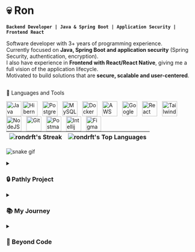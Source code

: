 # 💀 Ron

**`Backend Developer | Java & Spring Boot | Application Security | Frontend React`**

Software developer with 3+ years of programming experience.  
Currently focused on **Java, Spring Boot and application security** (Spring Security, authentication, encryption).  
I also have experience in **Frontend with React/React Native**, giving me a full vision of the application lifecycle.  
Motivated to build solutions that are **secure, scalable and user-centered**.  

##

 🧰 Languages and Tools

 <img align="left" alt="Java" width="40px" syle="padding-right:10px;" src="https://cdn.jsdelivr.net/gh/devicons/devicon@latest/icons/java/java-original.svg" />
<img align="left" alt="Hibernate" width="40px" style="padding-right:10px;" src="https://cdn.jsdelivr.net/gh/devicons/devicon@latest/icons/hibernate/hibernate-original.svg" />
<img align="left" alt="PostgreSQL" width="40px" style="padding-right:10px;" src="https://cdn.jsdelivr.net/gh/devicons/devicon@latest/icons/postgresql/postgresql-original.svg" />
<img align="left" alt="MySQL" width="40px" style="padding-right:10px;" src="https://cdn.jsdelivr.net/gh/devicons/devicon@latest/icons/mysql/mysql-original.svg" />
<img align="left" alt="Docker" width="40px" style="padding-right:10px;" src="https://cdn.jsdelivr.net/gh/devicons/devicon@latest/icons/docker/docker-original.svg" />
<img align="left" alt="AWS" width="40px" style="padding-right:10px;" src="https://cdn.jsdelivr.net/gh/devicons/devicon@latest/icons/amazonwebservices/amazonwebservices-original-wordmark.svg" />
<img align="left" alt="Google Cloud" width="40px" style="padding-right:10px;" src="https://cdn.jsdelivr.net/gh/devicons/devicon@latest/icons/googlecloud/googlecloud-original.svg" />
<img align="left" alt="React" width="40px" style="padding-right:10px;" src="https://cdn.jsdelivr.net/gh/devicons/devicon@latest/icons/react/react-original.svg" />
<img align="left" alt="TailwindCSS" width="40px" style="padding-right:10px;" src="https://cdn.jsdelivr.net/gh/devicons/devicon@latest/icons/tailwindcss/tailwindcss-original.svg" />
<img align="left" alt="NodeJS" width="40px" style="padding-right:10px;" src="https://cdn.jsdelivr.net/gh/devicons/devicon@latest/icons/nodejs/nodejs-original.svg" />
<img align="left" alt="Git" width="40px" style="padding-right:10px;" src="https://cdn.jsdelivr.net/gh/devicons/devicon@latest/icons/git/git-original.svg" />
<img align="left" alt="Postman" width="40px" style="padding-right:10px;" src="https://cdn.jsdelivr.net/gh/devicons/devicon@latest/icons/postman/postman-original.svg" />
<img align="left" alt="Intellij" width="40px" style="padding-right:10px;" src="https://cdn.jsdelivr.net/gh/devicons/devicon@latest/icons/intellij/intellij-original.svg" />
<img align="left" alt="Figma" width="40px" style="padding-right:10px;" src="https://cdn.jsdelivr.net/gh/devicons/devicon@latest/icons/figma/figma-original.svg" />

<br />
<br />
<br />

| ![rondrft's Streak](https://github-readme-streak-stats.herokuapp.com/?user=rondrft&theme=dark&hide_border=true) | ![rondrft's Top Languages](https://github-readme-stats.vercel.app/api/top-langs/?username=rondrft&theme=dark&show_icons=true&hide_border=true&layout=compact) | 
| ------------- | ------------- |

![snake gif](https://github.com/rondrft/rondrft/blob/output/github-snake-dark.svg)


<details>
  <summary><h3>🔒 Pathly Project</h3></summary>
  
  Currently developing **Passly**, a secure password manager API built with  
  **Java, Spring Boot and Spring Security**.  
  It includes authentication, authorization, encryption, and secure storage of credentials.  
  The project also integrates **Docker** for deployment and is my way to put security practices into real code.  
</details>

<details>
  <summary><h3>📚 My Journey</h3></summary>
  
  - 🎓 Studying **TUDAI (University Technical Degree in Software Applications Development)**  
  - 🌱 Self-taught with 3+ years coding, started in **Frontend (React, JS, TS)** and moved into **Backend**  
  - 🚀 Now focused on becoming a **Backend Developer specialized in Application Security**  
</details>

<details>
  <summary><h3>🤝 Beyond Code</h3></summary>
  
  - 💡 I value **teamwork, communication and problem-solving**  
  - 🎨 Background in **UX/UI** from Multimedia studies  
  - ⚡ I like challenges that mix **functionality, scalability and security**  
</details>
